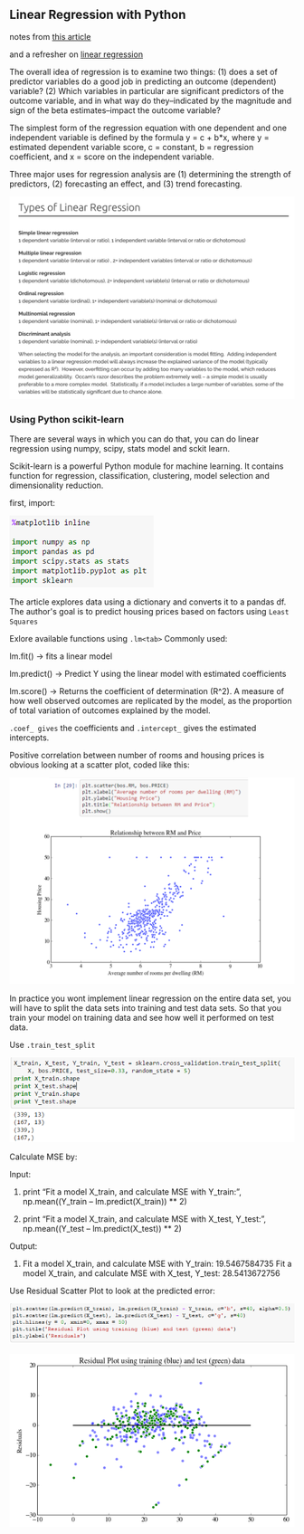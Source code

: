 ## Linear Regression with Python

notes from [this article](https://bigdata-madesimple.com/how-to-run-linear-regression-in-python-scikit-learn/)

and a refresher on [linear regression](https://www.statisticssolutions.com/what-is-linear-regression/)

The overall idea of regression is to examine two things: (1) does a set of predictor variables do a good job in predicting an outcome (dependent) variable?  (2) Which variables in particular are significant predictors of the outcome variable, and in what way do they–indicated by the magnitude and sign of the beta estimates–impact the outcome variable? 

The simplest form of the regression equation with one dependent and one independent variable is defined by the formula y = c + b*x, where y = estimated dependent variable score, c = constant, b = regression coefficient, and x = score on the independent variable.

Three major uses for regression analysis are (1) determining the strength of predictors, (2) forecasting an effect, and (3) trend forecasting.

![LR types](./images/linear-regression.png)

### Using Python scikit-learn

There are several ways in which you can do that, you can do linear regression using numpy, scipy, stats model and sckit learn.

Scikit-learn is a powerful Python module for machine learning. It contains function for regression, classification, clustering, model selection and dimensionality reduction.

first, import:

![scikit import](./images/scikit_import.png)

 The article explores data using a dictionary and converts it to a pandas df. The author's goal is to predict housing prices based on factors using `Least Squares`

 Exlore available functions using `.lm<tab>`  Commonly used:

 lm.fit() -> fits a linear model

lm.predict() -> Predict Y using the linear model with estimated coefficients

lm.score() -> Returns the coefficient of determination (R^2). A measure of how well observed outcomes are replicated by the model, as the proportion of total variation of outcomes explained by the model.


`.coef_ gives` the coefficients and `.intercept_` gives the estimated intercepts.

Positive correlation between number of rooms and housing prices is obvious looking at a scatter plot, coded like this:

![LR scatter](./images/correlation_scatter_plot.png)

In practice you wont implement linear regression on the entire data set, you will have to split the data sets into training and test data sets. So that you train your model on training data and see how well it performed on test data.


Use `.train_test_split`

![code for tts](./images/train_test_split.png)

Calculate MSE by:

Input:
1. print “Fit a model X_train, and calculate MSE with Y_train:”, np.mean((Y_train – lm.predict(X_train)) ** 2)

2. print “Fit a model X_train, and calculate MSE with X_test, Y_test:”, np.mean((Y_test – lm.predict(X_test)) ** 2)

Output:
1. Fit a model X_train, and calculate MSE with Y_train: 19.5467584735 Fit a model X_train, and calculate MSE with X_test, Y_test: 28.5413672756

Use Residual Scatter Plot to look at the predicted error:

![residual code](./images/residual_scatter_code.png)

![residual scatter plot](./images/residual_plot.png)



